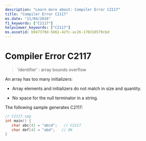 ```yaml
---
description: "Learn more about: Compiler Error C2117"
title: "Compiler Error C2117"
ms.date: "11/04/2016"
f1_keywords: ["C2117"]
helpviewer_keywords: ["C2117"]
ms.assetid: b947379d-5861-42fc-ac26-170318579cbd
---
```

# Compiler Error C2117

> 'identifier' : array bounds overflow

An array has too many initializers:

- Array elements and initializers do not match in size and quantity.

- No space for the null terminator in a string.

The following sample generates C2117:

```cpp
// C2117.cpp
int main() {
   char abc[4] = "abcd";   // C2117
   char def[4] = "abd";   // OK
}
```

